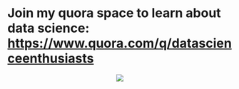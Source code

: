 # Join my quora space to learn about data science: https://www.quora.com/q/datascienceenthusiasts
<p align="center">
  <img width="" height="" src="=true">
</p>
